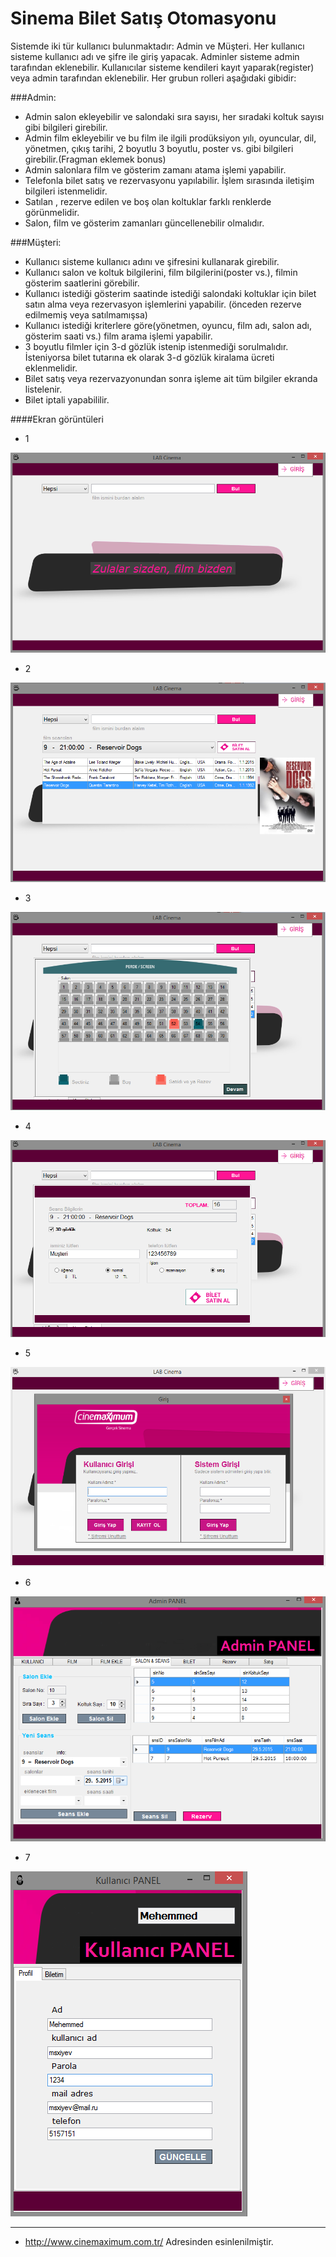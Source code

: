 # Sinema Bilet Satış Otomasyonu

Sistemde iki tür kullanıcı bulunmaktadır: Admin ve Müşteri. Her kullanıcı sisteme kullanıcı adı ve şifre ile giriş yapacak. Adminler sisteme admin tarafından eklenebilir. Kullanıcılar sisteme kendileri kayıt yaparak(register) veya admin tarafından eklenebilir. Her grubun rolleri aşağıdaki gibidir:

###Admin:

* Admin salon ekleyebilir ve salondaki sıra sayısı, her sıradaki koltuk sayısı gibi bilgileri girebilir.
* Admin film ekleyebilir ve bu film ile ilgili prodüksiyon yılı, oyuncular, dil, yönetmen, çıkış tarihi, 2 boyutlu 3 boyutlu, poster vs. gibi   bilgileri girebilir.(Fragman eklemek bonus)
* Admin salonlara film ve gösterim zamanı atama işlemi   yapabilir.
* Telefonla bilet satış ve rezervasyonu yapılabilir. İşlem sırasında iletişim bilgileri istenmelidir.
* Satılan , rezerve edilen ve boş olan koltuklar farklı renklerde görünmelidir.
* Salon, film ve gösterim zamanları güncellenebilir olmalıdır.

###Müşteri:

* Kullanıcı sisteme kullanıcı adını ve şifresini kullanarak girebilir.
* Kullanıcı salon ve koltuk bilgilerini, film bilgilerini(poster vs.), filmin gösterim saatlerini görebilir.
* Kullanıcı istediği gösterim saatinde istediği salondaki koltuklar için bilet satın alma veya rezervasyon işlemlerini yapabilir. (önceden rezerve edilmemiş veya satılmamışsa)
* Kullanıcı istediği kriterlere göre(yönetmen, oyuncu, film adı, salon adı, gösterim saati  vs.) film arama işlemi yapabilir.
* 3 boyutlu filmler için 3-d gözlük istenip istenmediği sorulmalıdır. İsteniyorsa bilet tutarına ek olarak 3-d gözlük kiralama ücreti eklenmelidir.
* Bilet satış veya rezervazyonundan sonra işleme ait tüm bilgiler ekranda listelenir.
* Bilet iptali yapabililir.

####Ekran görüntüleri

* 1

![](https://raw.githubusercontent.com/PAU-Projects/Cinema-Automation/master/img/screen1.png)

* 2

![](https://raw.githubusercontent.com/PAU-Projects/Cinema-Automation/master/img/screen2.png)

* 3

![](https://raw.githubusercontent.com/PAU-Projects/Cinema-Automation/master/img/screen3.png)

* 4

![](https://raw.githubusercontent.com/PAU-Projects/Cinema-Automation/master/img/screen4.png)

* 5

![](https://raw.githubusercontent.com/PAU-Projects/Cinema-Automation/master/img/screen5.png)

* 6

![](https://raw.githubusercontent.com/PAU-Projects/Cinema-Automation/master/img/screen6.png)

* 7

![](https://raw.githubusercontent.com/PAU-Projects/Cinema-Automation/master/img/screen7.png)


-----------------
* http://www.cinemaximum.com.tr/ Adresinden esinlenilmiştir.
